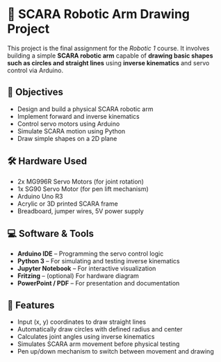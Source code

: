 # 🤖 SCARA Robotic Arm Drawing Project

This project is the final assignment for the *Robotic 1* course. It involves building a simple **SCARA robotic arm** capable of **drawing basic shapes such as circles and straight lines** using **inverse kinematics** and servo control via Arduino.

## 🎯 Objectives

- Design and build a physical SCARA robotic arm
- Implement forward and inverse kinematics
- Control servo motors using Arduino
- Simulate SCARA motion using Python
- Draw simple shapes on a 2D plane


## 🛠️ Hardware Used

- 2x MG996R Servo Motors (for joint rotation)
- 1x SG90 Servo Motor (for pen lift mechanism)
- Arduino Uno R3
- Acrylic or 3D printed SCARA frame
- Breadboard, jumper wires, 5V power supply


## 💻 Software & Tools

- **Arduino IDE** – Programming the servo control logic
- **Python 3** – For simulating and testing inverse kinematics
- **Jupyter Notebook** – For interactive visualization
- **Fritzing** – (optional) For hardware diagram
- **PowerPoint / PDF** – For presentation and documentation


## 🚀 Features

- Input (x, y) coordinates to draw straight lines
- Automatically draw circles with defined radius and center
- Calculates joint angles using inverse kinematics
- Simulates SCARA arm movement before physical testing
- Pen up/down mechanism to switch between movement and drawing
